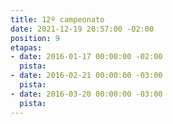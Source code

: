 ```yaml
---
title: 12º campeonato
date: 2021-12-19 20:57:00 -02:00
position: 9
etapas:
- date: 2016-01-17 00:00:00 -02:00
  pista: 
- date: 2016-02-21 00:00:00 -03:00
  pista: 
- date: 2016-03-20 00:00:00 -03:00
  pista: 
---
```


